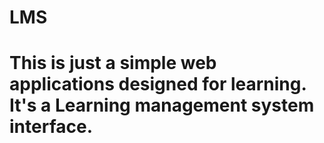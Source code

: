 # LMS

# This is just a simple web applications designed for learning. It's a Learning management system interface. 
